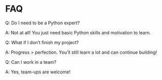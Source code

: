 # FAQ

Q: Do I need to be a Python expert?

A: Not at all! You just need basic Python skills and motivation to learn.

Q: What if I don’t finish my project?

A: Progress > perfection. You’ll still learn a lot and can continue building!

Q: Can I work in a team?

A: Yes, team-ups are welcome!